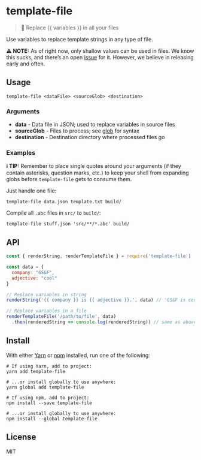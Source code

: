 # template-file

> 🔀 Replace {{ variables }} in all your files

Use variables to replace template strings in any type of file.

**⚠️ NOTE:** As of right now, only shallow values can be used in files.  We know this sucks, and there’s an open [issue](https://github.com/gsandf/template-file/issues/1) for it.  However, we believe in releasing early and often.

## Usage

```shell
template-file <dataFile> <sourceGlob> <destination>
```

### Arguments

- **data** - Data file in JSON; used to replace variables in source files
- **sourceGlob** - Files to process; see [glob](https://npmjs.com/glob) for syntax
- **destination** - Destination directory where processed files go

### Examples

**ℹ️ TIP:** Remember to place single quotes around your arguments (if they contain asterisks, question marks, etc.) to keep your shell from expanding globs before `template-file` gets to consume them.

Just handle one file:

```shell
template-file data.json template.txt build/
```

Compile all `.abc` files in `src/` to `build/`:

```shell
template-file stuff.json 'src/**/*.abc' build/
```

## API

```js
const { renderString, renderTemplateFile } = require('template-file')

const data = {
  company: "GS&F",
  adjective: "cool"
}

// Replace variables in string
renderString('{{ company }} is {{ adjective }}.', data) // 'GS&F is cool.'

// Replace variables in a file
renderTemplateFile('/path/to/file', data)
  .then(renderedString => console.log(renderedString)) // same as above, but from file
```

## Install

With either [Yarn](https://yarnpkg.com/) or [npm](https://npmjs.org/) installed, run one of the following:

```shell
# If using Yarn, add to project:
yarn add template-file

# ...or install globally to use anywhere:
yarn global add template-file

# If using npm, add to project:
npm install --save template-file

# ...or install globally to use anywhere:
npm install --global template-file
```

## License

MIT
